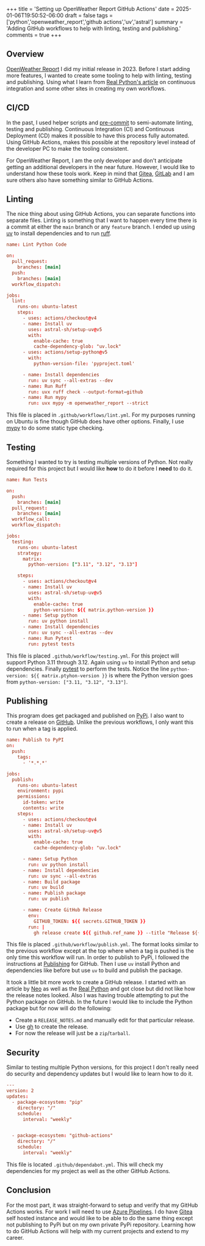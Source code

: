 +++
title = 'Setting up OpenWeather Report GitHub Actions'
date = 2025-01-06T19:50:52-06:00
draft = false
tags = ['python','openweather_report','github actions','uv','astral']
summary = 'Adding GitHub workflows to help with linting, testing and publishing.'
comments = true
+++

## Overview

[OpenWeather Report](https://github.com/cetyler/openweather_report) I did my
initial release in 2023.
Before I start adding more features, I wanted to create some tooling to help
with linting, testing and publishing.
Using what I learn from
[Real Python's article](https://realpython.com/github-actions-python/)
on continuous integration and some other sites in creating my own workflows.

## CI/CD

In the past, I used helper scripts and [pre-commit](https://pre-commit.com) to
semi-automate linting, testing and publishing.
Continuous Integration (CI) and Continuous Deployment (CD) makes it possible to
have this process fully automated.
Using GitHub Actions, makes this possible at the repository level instead of the
developer PC to make the tooling consistent.

For OpenWeather Report, I am the only developer and don't anticipate getting an
additional developers in the near future.
However, I would like to understand how these tools work.
Keep in mind that [Gitea](https://about.gitea.com), [GitLab](https://gitlab.com)
and I am sure others also have something similar to GitHub Actions. 

## Linting

The nice thing about using GitHub Actions, you can separate functions into
separate files.
Linting is something that I want to happen every time there is a commit at
either the `main` branch or any `feature` branch.
I ended up using [uv](https://docs.astral.sh/uv/) to install dependencies and
to run [ruff](https://astral.sh/ruff).

```toml
name: Lint Python Code

on:
  pull_request:
    branches: [main]
  push:
    branches: [main]
  workflow_dispatch:

jobs:
  lint:
    runs-on: ubuntu-latest
    steps:
      - uses: actions/checkout@v4
      - name: Install uv
        uses: astral-sh/setup-uv@v5
        with:
          enable-cache: true
          cache-dependency-glob: "uv.lock"
      - uses: actions/setup-python@v5
        with:
          python-version-file: 'pyproject.toml' 

      - name: Install dependencies
        run: uv sync --all-extras --dev
      - name: Run Ruff
        run: uvx ruff check --output-format=github
      - name: Run mypy
        run: uvx mypy -m openweather_report --strict 
```

This file is placed in `.github/workflows/lint.yml`.
For my purposes running on Ubuntu is fine though GitHub does have other options.
Finally, I use [mypy](https://www.mypy-lang.org) to do some static type
checking.

## Testing

Something I wanted to try is testing multiple versions of Python.
Not really required for this project but I would like **how** to do it before I
**need** to do it.

```toml
name: Run Tests

on:
  push:
    branches: [main]
  pull_request:
    branches: [main]
  workflow_call:
  workflow_dispatch:

jobs:
  testing:
    runs-on: ubuntu-latest
    strategy:
      matrix:
        python-version: ["3.11", "3.12", "3.13"]

    steps:
      - uses: actions/checkout@v4
      - name: Install uv
        uses: astral-sh/setup-uv@v5
        with:
          enable-cache: true
          python-version: ${{ matrix.python-version }}
      - name: Setup python
        run: uv python install
      - name: Install dependencies
        run: uv sync --all-extras --dev
      - name: Run Pytest
        run: pytest tests
```

This file is placed `.github/workflow/testing.yml`.
For this project will support Python 3.11 through 3.12.
Again using `uv` to install Python and setup dependencies.
Finally [pytest](https://docs.pytest.org/en/stable/) to perform the tests.
Notice the line `python-version: ${{ matrix.ptyhon-version }}` is where the
Python version goes from `python-version: ["3.11, "3.12", "3.13"]`.

## Publishing

This program does get packaged and published on
[PyPi](https://pypi.org/project/openweather_report/).
I also want to create a release on
[GitHub](https://github.com/cetyler/openweather_report/releases/).
Unlike the previous workflows, I only want this to run when a tag is applied.

```toml
name: Publish to PyPI
on:
  push:
    tags:
      - '*.*.*'

jobs:
  publish:
    runs-on: ubuntu-latest
    environment: pypi
    permissions:
      id-token: write
      contents: write 
    steps:
      - uses: actions/checkout@v4
      - name: Install uv
        uses: astral-sh/setup-uv@v5
        with:
          enable-cache: true
          cache-dependency-glob: "uv.lock"

      - name: Setup Python
        run: uv python install
      - name: Install dependencies
        run: uv sync --all-extras
      - name: Build package
        run: uv build
      - name: Publish package
        run: uv publish

      - name: Create GitHub Release
        env:
          GITHUB_TOKEN: ${{ secrets.GITHUB_TOKEN }}
        run: |
          gh release create ${{ github.ref_name }} --title "Release ${{ github.ref_name  }}" -F RELEASE_NOTES.md
```

This file is placed `.github/workflow/publish.yml`.
The format looks similar to the previous workflow except at the top where when
a tag is pushed is the only time this workflow will run.
In order to publish to PyPi, I followed the instructions at
[Publishing](https://pypi.org/manage/account/publishing/) for GitHub.
Then I use `uv` install Python and dependencies like before but use `uv` to
build and publish the package.

It took a little bit more work to create a GitHub release.
I started with an article by
[Neo](https://dev.to/hanaosan/github-actions-automate-build-and-deployment-of-your-python-package-to-pypi-and-github-releases-51hj)
as well as the
[Real Python](https://realpython.com/github-actions-python/#publishing-your-package-automatically-to-pypi)
and got close but did not like how the release notes looked.
Also I was having trouble attempting to put the Python package on GitHub.
In the future I would like to include the Python package but for now will do the
following:

- Create a `RELEASE_NOTES.md` and manually edit for that particular release.
- Use [gh](https://cli.github.com) to create the release.
- For now the release will just be a `zip`/`tarball`.

## Security

Similar to testing multiple Python versions, for this project I don't really
need do security and dependency updates but I would like to learn how to do it.

```toml
---
version: 2
updates:
  - package-ecosystem: "pip"
    directory: "/"
    schedule:
      interval: "weekly"


  - package-ecosystem: "github-actions"
    directory: "/"
    schedule:
      interval: "weekly"
```

This file is located `.github/dependabot.yml`.
This will check my dependencies for my project as well as the other GitHub
Actions.

## Conclusion

For the most part, it was straight-forward to setup and verify that my
GitHub Actions works.
For work I will need to use
[Azure Pipelines](https://azure.microsoft.com/en-us/products/devops/pipelines).
I do have [Gitea](https://about.gitea.com) self hosted instance and would like
to be able to do the same thing except not publishing to PyPi but on my own
private PyPi repository.
Learning how to do GitHub Actions will help with my current projects and
extend to my career.
